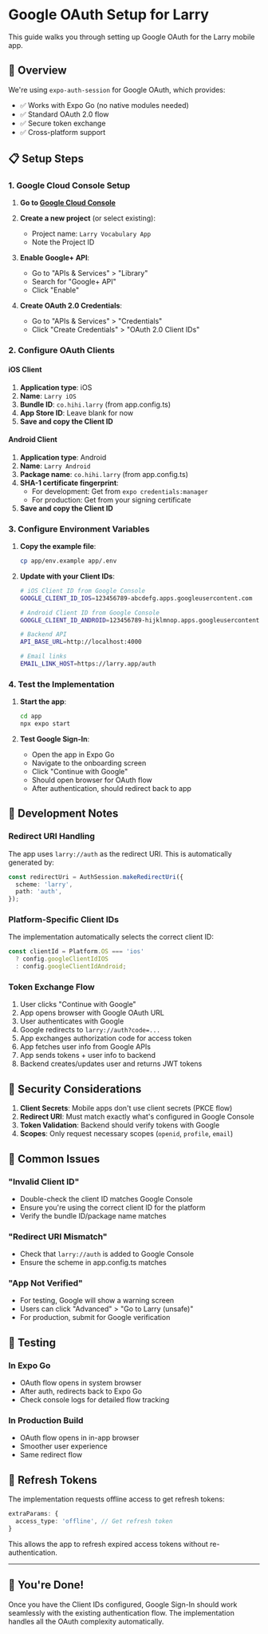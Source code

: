 # Google OAuth Setup for Larry

This guide walks you through setting up Google OAuth for the Larry mobile app.

## 🎯 Overview

We're using `expo-auth-session` for Google OAuth, which provides:
- ✅ Works with Expo Go (no native modules needed)
- ✅ Standard OAuth 2.0 flow
- ✅ Secure token exchange
- ✅ Cross-platform support

## 📋 Setup Steps

### 1. Google Cloud Console Setup

1. **Go to [Google Cloud Console](https://console.cloud.google.com/)**

2. **Create a new project** (or select existing):
   - Project name: `Larry Vocabulary App`
   - Note the Project ID

3. **Enable Google+ API**:
   - Go to "APIs & Services" > "Library"
   - Search for "Google+ API" 
   - Click "Enable"

4. **Create OAuth 2.0 Credentials**:
   - Go to "APIs & Services" > "Credentials"
   - Click "Create Credentials" > "OAuth 2.0 Client IDs"

### 2. Configure OAuth Clients

#### **iOS Client**
1. **Application type**: iOS
2. **Name**: `Larry iOS`
3. **Bundle ID**: `co.hihi.larry` (from app.config.ts)
4. **App Store ID**: Leave blank for now
5. **Save and copy the Client ID**

#### **Android Client**
1. **Application type**: Android
2. **Name**: `Larry Android`
3. **Package name**: `co.hihi.larry` (from app.config.ts)
4. **SHA-1 certificate fingerprint**: 
   - For development: Get from `expo credentials:manager`
   - For production: Get from your signing certificate
5. **Save and copy the Client ID**

### 3. Configure Environment Variables

1. **Copy the example file**:
   ```bash
   cp app/env.example app/.env
   ```

2. **Update with your Client IDs**:
   ```bash
   # iOS Client ID from Google Console
   GOOGLE_CLIENT_ID_IOS=123456789-abcdefg.apps.googleusercontent.com
   
   # Android Client ID from Google Console
   GOOGLE_CLIENT_ID_ANDROID=123456789-hijklmnop.apps.googleusercontent.com
   
   # Backend API
   API_BASE_URL=http://localhost:4000
   
   # Email links
   EMAIL_LINK_HOST=https://larry.app/auth
   ```

### 4. Test the Implementation

1. **Start the app**:
   ```bash
   cd app
   npx expo start
   ```

2. **Test Google Sign-In**:
   - Open the app in Expo Go
   - Navigate to the onboarding screen
   - Click "Continue with Google"
   - Should open browser for OAuth flow
   - After authentication, should redirect back to app

## 🔧 Development Notes

### **Redirect URI Handling**
The app uses `larry://auth` as the redirect URI. This is automatically generated by:
```typescript
const redirectUri = AuthSession.makeRedirectUri({
  scheme: 'larry',
  path: 'auth',
});
```

### **Platform-Specific Client IDs**
The implementation automatically selects the correct client ID:
```typescript
const clientId = Platform.OS === 'ios' 
  ? config.googleClientIdIOS 
  : config.googleClientIdAndroid;
```

### **Token Exchange Flow**
1. User clicks "Continue with Google"
2. App opens browser with Google OAuth URL
3. User authenticates with Google
4. Google redirects to `larry://auth?code=...`
5. App exchanges authorization code for access token
6. App fetches user info from Google APIs
7. App sends tokens + user info to backend
8. Backend creates/updates user and returns JWT tokens

## 🚨 Security Considerations

1. **Client Secrets**: Mobile apps don't use client secrets (PKCE flow)
2. **Redirect URI**: Must match exactly what's configured in Google Console
3. **Token Validation**: Backend should verify tokens with Google
4. **Scopes**: Only request necessary scopes (`openid`, `profile`, `email`)

## 🐛 Common Issues

### "Invalid Client ID"
- Double-check the client ID matches Google Console
- Ensure you're using the correct client ID for the platform
- Verify the bundle ID/package name matches

### "Redirect URI Mismatch"
- Check that `larry://auth` is added to Google Console
- Ensure the scheme in app.config.ts matches

### "App Not Verified"
- For testing, Google will show a warning screen
- Users can click "Advanced" > "Go to Larry (unsafe)"
- For production, submit for Google verification

## 📱 Testing

### **In Expo Go**
- OAuth flow opens in system browser
- After auth, redirects back to Expo Go
- Check console logs for detailed flow tracking

### **In Production Build**
- OAuth flow opens in in-app browser
- Smoother user experience
- Same redirect flow

## 🔄 Refresh Tokens

The implementation requests offline access to get refresh tokens:
```typescript
extraParams: {
  access_type: 'offline', // Get refresh token
}
```

This allows the app to refresh expired access tokens without re-authentication.

---

## 🎉 You're Done!

Once you have the Client IDs configured, Google Sign-In should work seamlessly with the existing authentication flow. The implementation handles all the OAuth complexity automatically.
